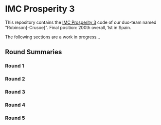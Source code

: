 # IMC Prosperity 3

This repository contains the [IMC Prosperity 3](https://prosperity.imc.com/) code of our duo-team named "Robinson[-Crusoe]".
Final position: 200th overall, 1st in Spain.

The following sections are a work in progress...

## Round Summaries

### Round 1

### Round 2

### Round 3

### Round 4

### Round 5
